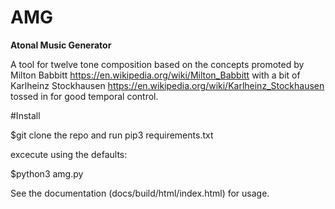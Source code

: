 # AMG
 **Atonal Music Generator**

A tool for twelve tone composition based on the concepts promoted by Milton Babbitt https://en.wikipedia.org/wiki/Milton_Babbitt with a bit of Karlheinz Stockhausen https://en.wikipedia.org/wiki/Karlheinz_Stockhausen tossed in for good temporal control.


#Install

$git clone the repo and run pip3 requirements.txt

excecute using the defaults: 

$python3 amg.py

See the documentation (docs/build/html/index.html) for usage.

